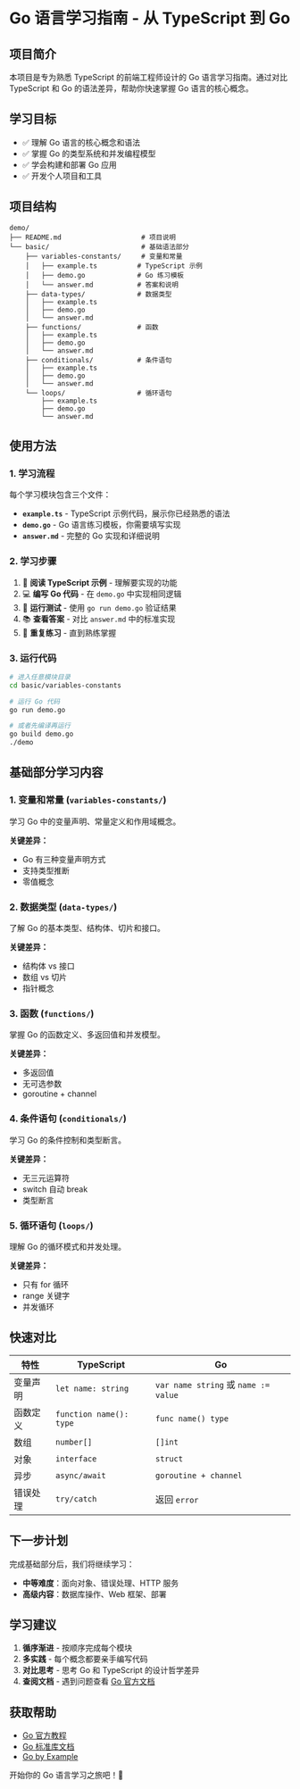 # Go 语言学习指南 - 从 TypeScript 到 Go

## 项目简介

本项目是专为熟悉 TypeScript 的前端工程师设计的 Go 语言学习指南。通过对比 TypeScript 和 Go 的语法差异，帮助你快速掌握 Go 语言的核心概念。

## 学习目标

- ✅ 理解 Go 语言的核心概念和语法
- ✅ 掌握 Go 的类型系统和并发编程模型
- ✅ 学会构建和部署 Go 应用
- ✅ 开发个人项目和工具

## 项目结构

```
demo/
├── README.md                    # 项目说明
└── basic/                       # 基础语法部分
    ├── variables-constants/     # 变量和常量
    │   ├── example.ts          # TypeScript 示例
    │   ├── demo.go             # Go 练习模板
    │   └── answer.md           # 答案和说明
    ├── data-types/             # 数据类型
    │   ├── example.ts
    │   ├── demo.go
    │   └── answer.md
    ├── functions/              # 函数
    │   ├── example.ts
    │   ├── demo.go
    │   └── answer.md
    ├── conditionals/           # 条件语句
    │   ├── example.ts
    │   ├── demo.go
    │   └── answer.md
    └── loops/                  # 循环语句
        ├── example.ts
        ├── demo.go
        └── answer.md
```

## 使用方法

### 1. 学习流程

每个学习模块包含三个文件：

- **`example.ts`** - TypeScript 示例代码，展示你已经熟悉的语法
- **`demo.go`** - Go 语言练习模板，你需要填写实现
- **`answer.md`** - 完整的 Go 实现和详细说明

### 2. 学习步骤

1. 📖 **阅读 TypeScript 示例** - 理解要实现的功能
2. 💻 **编写 Go 代码** - 在 `demo.go` 中实现相同逻辑
3. 🏃 **运行测试** - 使用 `go run demo.go` 验证结果
4. 📚 **查看答案** - 对比 `answer.md` 中的标准实现
5. 🔄 **重复练习** - 直到熟练掌握

### 3. 运行代码

```bash
# 进入任意模块目录
cd basic/variables-constants

# 运行 Go 代码
go run demo.go

# 或者先编译再运行
go build demo.go
./demo
```

## 基础部分学习内容

### 1. 变量和常量 (`variables-constants/`)

学习 Go 中的变量声明、常量定义和作用域概念。

**关键差异：**
- Go 有三种变量声明方式
- 支持类型推断
- 零值概念

### 2. 数据类型 (`data-types/`)

了解 Go 的基本类型、结构体、切片和接口。

**关键差异：**
- 结构体 vs 接口
- 数组 vs 切片
- 指针概念

### 3. 函数 (`functions/`)

掌握 Go 的函数定义、多返回值和并发模型。

**关键差异：**
- 多返回值
- 无可选参数
- goroutine + channel

### 4. 条件语句 (`conditionals/`)

学习 Go 的条件控制和类型断言。

**关键差异：**
- 无三元运算符
- switch 自动 break
- 类型断言

### 5. 循环语句 (`loops/`)

理解 Go 的循环模式和并发处理。

**关键差异：**
- 只有 for 循环
- range 关键字
- 并发循环

## 快速对比

| 特性 | TypeScript | Go |
|-----|-----------|-----|
| 变量声明 | `let name: string` | `var name string` 或 `name := value` |
| 函数定义 | `function name(): type` | `func name() type` |
| 数组 | `number[]` | `[]int` |
| 对象 | `interface` | `struct` |
| 异步 | `async/await` | `goroutine + channel` |
| 错误处理 | `try/catch` | 返回 `error` |

## 下一步计划

完成基础部分后，我们将继续学习：

- **中等难度**：面向对象、错误处理、HTTP 服务
- **高级内容**：数据库操作、Web 框架、部署

## 学习建议

1. **循序渐进** - 按顺序完成每个模块
2. **多实践** - 每个概念都要亲手编写代码
3. **对比思考** - 思考 Go 和 TypeScript 的设计哲学差异
4. **查阅文档** - 遇到问题查看 [Go 官方文档](https://golang.org/doc/)

## 获取帮助

- [Go 官方教程](https://tour.golang.org/)  
- [Go 标准库文档](https://golang.org/pkg/)
- [Go by Example](https://gobyexample.com/)

开始你的 Go 语言学习之旅吧！🚀 